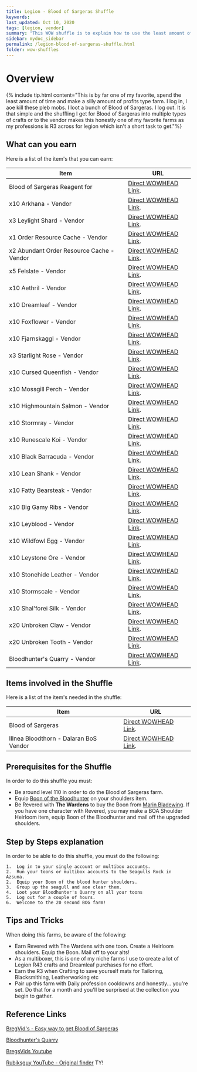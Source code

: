 ```yaml
---
title: Legion - Blood of Sargeras Shuffle
keywords:
last_updated: Oct 10, 2020
tags: [legion, vendor]
summary: "This WOW shuffle is to explain how to use the least amount of time (2 min) to effectively earn Blood of Sargeras which opens a lot of gold making paths to the BoS vendor and Legion craftable professions."
sidebar: mydoc_sidebar
permalink: /legion-blood-of-sargeras-shuffle.html
folder: wow-shuffles
---
```


# Overview
{% include tip.html content="This is by far one of my favorite, spend the least amount of time and make a silly amount of profits type farm. I log in, I aoe kill these pleb mobs. I loot a bunch of Blood of Sargeras. I log out. It is that simple and the shuffling I get for Blood of Sargeras into multiple types of crafts or to the vendor makes this honestly one of my favorite farms as my professions is R3 across for legion which isn't a short task to get."%}

## What can you earn

Here is a list of the item's that you can earn:

|Item|URL|
|-------|--------|
|Blood of Sargeras Reagent for|[Direct WOWHEAD Link](https://www.wowhead.com/item=124124/blood-of-sargeras#reagent-for).|
|x10 Arkhana - Vendor|[Direct WOWHEAD Link](https://www.wowhead.com/item=124440/arkhana).|
|x3 Leylight Shard - Vendor|[Direct WOWHEAD Link](https://www.wowhead.com/item=124441/leylight-shard).|
|x1 Order Resource Cache - Vendor|[Direct WOWHEAD Link](https://www.wowhead.com/item=142156/order-resources-cache).|
|x2 Abundant Order Resource Cache - Vendor|[Direct WOWHEAD Link](https://www.wowhead.com/item=150737/abundant-order-resources-cache).|
|x5 Felslate - Vendor|[Direct WOWHEAD Link](https://www.wowhead.com/item=123919/felslate).|
|x10 Aethril - Vendor|[Direct WOWHEAD Link](https://www.wowhead.com/item=124101/aethril).|
|x10 Dreamleaf - Vendor|[Direct WOWHEAD Link](https://www.wowhead.com/item=124102/dreamleaf).|
|x10 Foxflower - Vendor|[Direct WOWHEAD Link](https://www.wowhead.com/item=124103/foxflower).|
|x10 Fjarnskaggl - Vendor|[Direct WOWHEAD Link](https://www.wowhead.com/item=124104/fjarnskaggl).|
|x3 Starlight Rose - Vendor|[Direct WOWHEAD Link](https://www.wowhead.com/item=124105/starlight-rose).|
|x10 Cursed Queenfish - Vendor|[Direct WOWHEAD Link](https://www.wowhead.com/item=124107/cursed-queenfish).|
|x10 Mossgill Perch - Vendor|[Direct WOWHEAD Link](https://www.wowhead.com/item=124108/mossgill-perch).|
|x10 Highmountain Salmon - Vendor|[Direct WOWHEAD Link](https://www.wowhead.com/item=124109/highmountain-salmon).|
|x10 Stormray - Vendor|[Direct WOWHEAD Link](https://www.wowhead.com/item=124110/stormray).|
|x10 Runescale Koi - Vendor|[Direct WOWHEAD Link](https://www.wowhead.com/item=124111/runescale-koi).|
|x10 Black Barracuda - Vendor|[Direct WOWHEAD Link](https://www.wowhead.com/item=124112/black-barracuda).|
|x10 Lean Shank - Vendor|[Direct WOWHEAD Link](https://www.wowhead.com/item=124117/lean-shank).|
|x10 Fatty Bearsteak - Vendor|[Direct WOWHEAD Link](https://www.wowhead.com/item=124118/fatty-bearsteak).|
|x10 Big Gamy Ribs - Vendor|[Direct WOWHEAD Link](https://www.wowhead.com/item=124119/big-gamy-ribs).|
|x10 Leyblood - Vendor|[Direct WOWHEAD Link](https://www.wowhead.com/item=124120/leyblood).|
|x10 Wildfowl Egg - Vendor|[Direct WOWHEAD Link](https://www.wowhead.com/item=124121/wildfowl-egg).|
|x10 Leystone Ore - Vendor|[Direct WOWHEAD Link](https://www.wowhead.com/item=123918/leystone-ore).|
|x10 Stonehide Leather - Vendor|[Direct WOWHEAD Link](https://www.wowhead.com/item=124113/stonehide-leather).|
|x10 Stormscale - Vendor|[Direct WOWHEAD Link](https://www.wowhead.com/item=124115/stormscale).|
|x10 Shal'forei Silk - Vendor|[Direct WOWHEAD Link](https://www.wowhead.com/item=124437/shaldorei-silk).|
|x20 Unbroken Claw - Vendor|[Direct WOWHEAD Link](https://www.wowhead.com/item=124438/unbroken-claw).|
|x20 Unbroken Tooth - Vendor|[Direct WOWHEAD Link](https://www.wowhead.com/item=124439/unbroken-tooth).|
|Bloodhunter's Quarry - Vendor|[Direct WOWHEAD Link](https://www.wowhead.com/item=140227/bloodhunters-quarry).|

## Items involved in the Shuffle

Here is a list of the item's needed in the shuffle:

|Item|URL|
|-------|--------|
|Blood of Sargeras|[Direct WOWHEAD Link](https://www.wowhead.com/item=124124/blood-of-sargeras).|
|Illnea Bloodthorn -  Dalaran BoS Vendor|[Direct WOWHEAD Link](https://www.wowhead.com/npc=115264/illnea-bloodthorn).|

## Prerequisites for the Shuffle
In order to do this shuffle you must:

* Be around level 110 in order to do the Blood of Sargeras farm.
* Equip [Boon of the Bloodhunter](https://www.wowhead.com/item=140219/boon-of-the-bloodhunter) on your shoulders item.
* Be Revered with **The Wardens** to buy the Boon from [Marin Bladewing](https://www.wowhead.com/npc=107379/marin-bladewing). If you have one character with Revered, you may make a BOA Shoulder Heirloom item, equip Boon of the Bloodhunter and mail off the upgraded shoulders.

## Step by Steps explanation
In order to be able to do this shuffle, you must do the following:

```
1.  Log in to your single account or multibox accounts.
2.  Run your toons or multibox accounts to the Seagulls Rock in Azsuna.
2.  Equip your Boon of the blood hunter shoulders.
3.  Group up the seagull and aoe clear them.
4.  Loot your Bloodhunter's Quarry on all your toons
5.  Log out for a couple of hours.
6.  Welcome to the 20 second BOG farm!
```

## Tips and Tricks
When doing this farms, be aware of the following:

* Earn Revered with The Wardens with one toon. Create a Heirloom shoulders. Equip the Boon. Mail off to your alts!
* As a multiboxer, this is one of my niche farms I use to create a lot of Legion R43 crafts and Dreamleaf purchases for no effort.
* Earn the R3 when Crafting to save yourself mats for Tailoring, Blacksmithing, Leatherworking etc
* Pair up this farm with Daily profession cooldowns and honestly... you're set. Do that for a month and you'll be surprised at the collection you begin to gather.

## Reference Links
[BregVid's - Easy way to get Blood of Sargeras](https://youtu.be/kv5aUBps8v8)

[Bloodhunter's Quarry](https://www.wowhead.com/item=140227/bloodhunters-quarry)

[BregsVids Youtube](https://www.youtube.com/channel/UCxJ5Vi8KVizRBsOMXVWmNDQ)

[Rubiksguy YouTube - Original finder](https://www.youtube.com/channel/UCeFzj-Za8MhD64UHIvfI6dg) TY!

